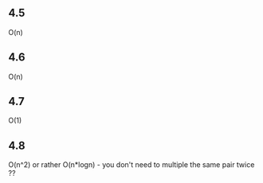 ## 4.5

O(n)

## 4.6

O(n)

## 4.7

O(1)

## 4.8

O(n^2) or rather O(n\*logn) - you don't need to multiple the same pair twice ??
